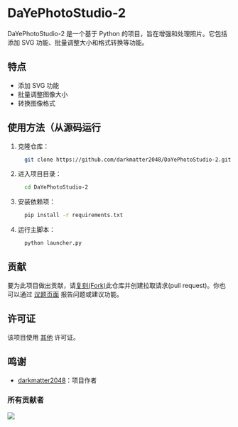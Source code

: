# DaYePhotoStudio-2

DaYePhotoStudio-2 是一个基于 Python 的项目，旨在增强和处理照片。它包括添加 SVG 功能、批量调整大小和格式转换等功能。

## 特点
- 添加 SVG 功能
- 批量调整图像大小
- 转换图像格式

<!--## 安装
要安装所需的依赖项，请运行：
```sh
pip install -r requirements.txt
```-->

## 使用方法（从源码运行
1. 克隆仓库：
    ```sh
      git clone https://github.com/darkmatter2048/DaYePhotoStudio-2.git
    ```
2. 进入项目目录：
    ```sh
      cd DaYePhotoStudio-2
    ```
3. 安装依赖项：
    ```sh
      pip install -r requirements.txt
    ```
4. 运行主脚本：
    ```sh
      python launcher.py
    ```

## 贡献
要为此项目做出贡献，请[复刻(Fork)](https://github.com/DaYePhotoStudio-2/DaYePhotoStudio-2/fork)此仓库并创建拉取请求(pull request)。你也可以通过 [议题页面](https://github.com/darkmatter2048/DaYePhotoStudio-2/issues) 报告问题或建议功能。

## 许可证
该项目使用 [其他](LICENSE) 许可证。

## 鸣谢
- [darkmatter2048](https://github.com/darkmatter2048)：项目作者

### 所有贡献者

<a href="https://github.com/darkmatter2048/DaYePhotoStudio-2/graphs/contributors">
  <img src="https://contrib.rocks/image?repo=darkmatter2048/DaYePhotoStudio-2" />
</a>
